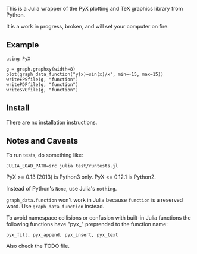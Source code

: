 
This is a Julia wrapper of the PyX plotting and TeX graphics library from
Python.

It is a work in progress, broken, and will set your computer on fire.

## Example

```
using PyX

g = graph.graphxy(width=8)
plot(graph_data_function("y(x)=sin(x)/x", min=-15, max=15))
writeEPSfile(g, "function")
writePDFfile(g, "function")
writeSVGfile(g, "function")
```

## Install

There are no installation instructions.

## Notes and Caveats

To run tests, do something like:

    JULIA_LOAD_PATH=src julia test/runtests.jl

PyX >= 0.13 (2013) is Python3 only. PyX <= 0.12.1 is Python2.

Instead of Python's `None`, use Julia's `nothing`.

`graph_data.function` won't work in Julia because `function` is a reserved
word. Use `graph_data_function` instead.

To avoid namespace collisions or confusion with built-in Julia functions the
following functions have "pyx_" preprended to the function name:

    pyx_fill, pyx_append, pyx_insert, pyx_text

Also check the TODO file.


